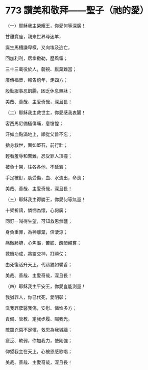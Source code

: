 # 773 讚美和敬拜——聖子（祂的愛）

（一）耶穌我主榮耀王，你愛何等深廣！

甘離寶座，親來世界尋迷羊，

誕生馬槽謙卑樣，又向埃及逃亡，

回加利利，居拿撒勒，歷風霜；

三十三載役於人，藐視、厭棄難當；

廣傳福音，報告禧年，走四方；

殷勤服事忍飢腸，困乏休息無牀；

美哉、善哉、主愛奇哉，深且長！

（二）耶穌我主救世主，你愛感我衷腸！

客西馬尼備極傷痛，意愴惶；

汗如血點滿地上，順從父旨不忘；

捨身救世，面如堅石，前行壯；

輕看羞辱和苦難，忍受罪人頂撞；

被負十架，往各各他，不延宕；

手足被釘，肋受傷，血、水流出，命喪；

美哉、善哉、主愛奇哉，深且長！

（三）耶穌我主得勝王，你愛何等無量！

十架祈禱，憐憫為懷，心何廣；

同釘一賊得生望，可知救恩無疆；

身負重罪，為神離棄，倍淒涼；

痛徹肺腑，心焦渴，苦膽、酸醋親嘗；

救贖功成，將靈交神，打勝仗；

由死復活升天上，代禱猶如馨香；

美哉、善哉、主愛奇哉，深且長！

（四）耶穌我主平安王，你愛豈能測量！

我猶罪人，你已代死，愛明彰；

洗我罪孽醫我傷，安慰、憐恤多方；

責備、管教、定我步履、賜我光，

敵雖兇惡不足懼，救恩為我城牆；

疲乏、軟弱，你加我力，使剛強；

仰望我主在天上，心被恩感歌唱；

美哉、善哉、主愛奇哉，深且長！


